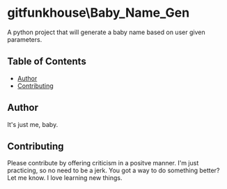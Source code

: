 # gitfunkhouse\Baby_Name_Gen

A python project that will generate a baby name based on user given parameters.

## Table of Contents

- [Author](#author)
- [Contributing](#contributing)

## Author

It's just me, baby.

## Contributing

Please contribute by offering criticism in a positve manner. I'm just practicing, so no need to be a jerk. You got a way to do something better? Let me know. I love learning new things.